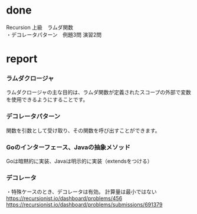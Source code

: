 # done
Recursion 上級　ラムダ関数</br>
・デコレータパターン　例題3問 演習2問</br>

# report
### ラムダクロージャ
ラムダクロージャの主な目的は、ラムダ関数が定義されたスコープの外部で変数を使用できるようにすることです。</br>
### デコレータパターン
関数を引数として受け取り、その関数を呼び出すことができます。</br>

### Goのインターフェース、Javaの抽象メソッド
Goは暗黙的に実装、Javaは明示的に実装（extendsをつける）</br>

### デコレータ
・特殊ケースのとき、デコレータは有効。
計算量は最小ではない
https://recursionist.io/dashboard/problems/456
https://recursionist.io/dashboard/problems/submissions/691379